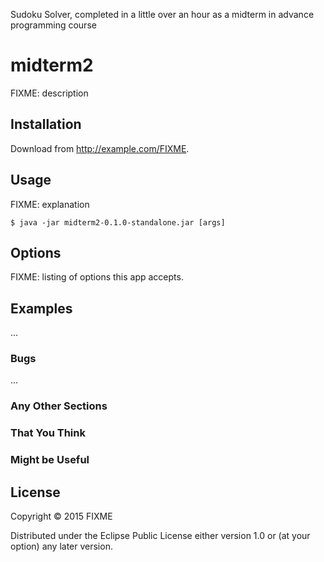Sudoku Solver, completed in a little over an hour as a midterm in advance programming course


# midterm2

FIXME: description

## Installation

Download from http://example.com/FIXME.

## Usage

FIXME: explanation

    $ java -jar midterm2-0.1.0-standalone.jar [args]

## Options

FIXME: listing of options this app accepts.

## Examples

...

### Bugs

...

### Any Other Sections
### That You Think
### Might be Useful

## License

Copyright © 2015 FIXME

Distributed under the Eclipse Public License either version 1.0 or (at
your option) any later version.
